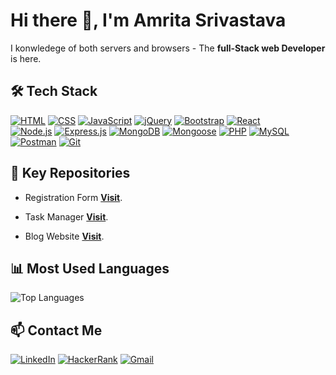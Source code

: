 # Hi there 👋, I'm Amrita Srivastava

I konwledege of both servers and browsers - The **full-Stack web Developer** is here.

## 🛠 Tech Stack  

[![HTML](https://img.shields.io/badge/HTML5-E34F26?style=for-the-badge&logo=html5&logoColor=white)](https://developer.mozilla.org/en-US/docs/Web/HTML) 
[![CSS](https://img.shields.io/badge/CSS3-1572B6?style=for-the-badge&logo=css3&logoColor=white)](https://developer.mozilla.org/en-US/docs/Web/CSS) 
[![JavaScript](https://img.shields.io/badge/JavaScript-F7DF1E?style=for-the-badge&logo=javascript&logoColor=black)](https://developer.mozilla.org/en-US/docs/Web/JavaScript) 
[![jQuery](https://img.shields.io/badge/jQuery-0769AD?style=for-the-badge&logo=jquery&logoColor=white)](https://jquery.com/) 
[![Bootstrap](https://img.shields.io/badge/Bootstrap-563D7C?style=for-the-badge&logo=bootstrap&logoColor=white)](https://getbootstrap.com/) 
[![React](https://img.shields.io/badge/React-20232A?style=for-the-badge&logo=react&logoColor=61DAFB)](https://react.dev/)  
[![Node.js](https://img.shields.io/badge/Node.js-43853D?style=for-the-badge&logo=node.js&logoColor=white)](https://nodejs.org/en/docs) 
[![Express.js](https://img.shields.io/badge/Express.js-404D59?style=for-the-badge)](https://expressjs.com/) 
[![MongoDB](https://img.shields.io/badge/MongoDB-4EA94B?style=for-the-badge&logo=mongodb&logoColor=white)](https://www.mongodb.com/docs/) 
[![Mongoose](https://img.shields.io/badge/Mongoose-darkred?style=for-the-badge&logoColor=white)](https://mongoosejs.com/) 
[![PHP](https://img.shields.io/badge/PHP-777BB4?style=for-the-badge&logo=php&logoColor=white)](https://www.php.net/) 
[![MySQL](https://img.shields.io/badge/MySQL-4479A1?style=for-the-badge&logo=mysql&logoColor=white)](https://www.mysql.com/) 
[![Postman](https://img.shields.io/badge/Postman-FF6C37?style=for-the-badge&logo=postman&logoColor=white)](https://www.postman.com/) 
[![Git](https://img.shields.io/badge/GIT-E44C30?style=for-the-badge&logo=git&logoColor=white)](https://git-scm.com/doc)  


 
## 🚀 Key Repositories

 - Registration Form **[Visit](https://github.com/Amritasri10/registration-form)**.

 - Task Manager **[Visit](https://github.com/Amritasri10/Task-Manager)**.

 - Blog Website **[Visit](https://github.com/Amritasri10/BLOG-WEBSITE)**.



##  📊 Most Used Languages

![Top Languages](https://github-readme-stats.vercel.app/api/top-langs/?username=Amritasri10&theme=blue-green)



## 📫 Contact Me  

[![LinkedIn](https://img.shields.io/badge/LinkedIn-0077B5?style=for-the-badge&logo=linkedin&logoColor=white)](https://www.linkedin.com/in/amrita-srivastava10/) 
[![HackerRank](https://img.shields.io/badge/HackerRank-00EA64?style=for-the-badge&logo=hackerrank&logoColor=white)](https://www.hackerrank.com/profile/amritasri103) 
[![Gmail](https://img.shields.io/badge/Gmail-EA4335?style=for-the-badge&logo=gmail&logoColor=white)](mailto:akash.amrita1662001@gmail.com)  
